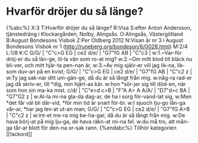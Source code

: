 # Hvarför dröjer du så länge?

{%abc%}
X:3
T:Hvarför dröjer du så länge?
R:Visa
S:efter Anton Andersson, tjänstedräng i Klockargården, Nolby, Alingsås.
O:Alingsås, Västergötland
B:August Bondesons Visbok
Z:Per Oldberg 2012
N:Visan är nr 3 i August Bondesons Visbok nr 1 (http://runeberg.org/bondeson/6/0028.html)
M:2/4
L:1/8
K:C
G/G/ | "C"c>G EG | ce2 d/e/ | "G7"fG AB | "C"c3 |
w:1.~Var-för dröj-er du så län-ge, lil-la vän som ro-at mig?
w:2.~Om mitt blod till bläck nu bli-ver, och mitt hjär-ta pen-nan är,
w:3.~Av mig själv-er vill jag lik-na, lik-som duv-an på en kvist;
G/G/ | "C"c>G EG | ce2 d/e/ | "G7"fG AB | "C"c2 z |
w:Ty jag sak-nar ditt um-gän-ge, då du är så långt från mig.
w:någ-ra rad-er jag då skriv-er, till *dig, min hjärt-as kär.
w:hon *sör-jer sig till död-en, när som hon sin ma-ka mist.
c/d/ | "C"e>d c>B | "F"A A> A A/A/ | "D7"d>c BA | "G7"G2 z |
w:Al-la mi-na gla-da dag-ar, de ha i sorg för-vand-lat sig,
w:Men *det får väl bli där-vid, *för min tid är snart för-bi.
w:I sjuoch tju-go lån-ga vår-ar, *har jag lev-at ut-an man;
G/G/ | "C"c>G EG | ce2 d/e/ | "G7"fG A>B | "C"c2 z |
w:int-et me-ra mig be-ha-gar, då du är så långt från mig.
w:De hava börj-at på mig lju-ga,  de hava räkn-at mi-na fel.
w:du må tro, att mån-ga tår-ar blott för den-na or-sak rann.
{%endabc%}
Tillhör kategorien [[!ackord]]

